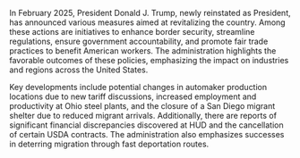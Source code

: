 In February 2025, President Donald J. Trump, newly reinstated as President, has announced various measures aimed at revitalizing the country. Among these actions are initiatives to enhance border security, streamline regulations, ensure government accountability, and promote fair trade practices to benefit American workers. The administration highlights the favorable outcomes of these policies, emphasizing the impact on industries and regions across the United States.

Key developments include potential changes in automaker production locations due to new tariff discussions, increased employment and productivity at Ohio steel plants, and the closure of a San Diego migrant shelter due to reduced migrant arrivals. Additionally, there are reports of significant financial discrepancies discovered at HUD and the cancellation of certain USDA contracts. The administration also emphasizes successes in deterring migration through fast deportation routes.